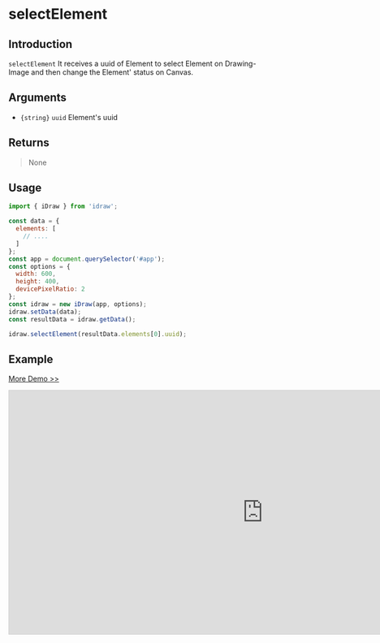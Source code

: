 # selectElement

## Introduction

`selectElement` It receives a uuid of Element to select Element on Drawing-Image and then change the Element' status on Canvas.

## Arguments

- `{string}` `uuid` Element's uuid

## Returns

> None

## Usage

```js
import { iDraw } from 'idraw';

const data = {
  elements: [
    // ....
  ]
};
const app = document.querySelector('#app');
const options = {
  width: 600,
  height: 400,
  devicePixelRatio: 2
};
const idraw = new iDraw(app, options);
idraw.setData(data);
const resultData = idraw.getData();

idraw.selectElement(resultData.elements[0].uuid);
```

## Example

[More Demo >>](https://idraw.js.org/playground/?demo=api-selectElement)

<iframe class="idraw-playground-preview" 
  src="https://idraw.js.org/playground/?demo=api-selectElement&header=false&sider=false&default-editor-split=50" 
  width="1000" height="480" frameborder="no" border="0"
  style="border: 1px solid #cecece; margin: 0px auto;"
></iframe>
